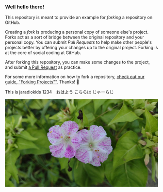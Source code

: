 ### Well hello there!

This repository is meant to provide an example for *forking* a repository on GitHub.

Creating a *fork* is producing a personal copy of someone else's project. Forks act as a sort of bridge between the original repository and your personal copy. You can submit *Pull Requests* to help make other people's projects better by offering your changes up to the original project. Forking is at the core of social coding at GitHub.

After forking this repository, you can make some changes to the project, and submit [a Pull Request](https://github.com/octocat/Spoon-Knife/pulls) as practice.

For some more information on how to fork a repository, [check out our guide, "Forking Projects""](http://guides.github.com/overviews/forking/). Thanks! :sparkling_heart:


This is jaradiokids
1234　おはよう こちらは じゃーらじ

<a href =  "https://github.com/jaradiokids/Spoon-Knife/blob/main/test_jpg.jpg">
<img src = "https://github.com/jaradiokids/Spoon-Knife/blob/main/test_jpg.jpg" 
        width="512" height="288" ></a>